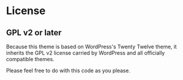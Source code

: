 License
=======

GPL v2 or later
---------------

Because this theme is based on WordPress's Twenty Twelve theme, it inherits the GPL v2 license carried by WordPress and all officially compatible themes.

Please feel free to do with this code as you please.
